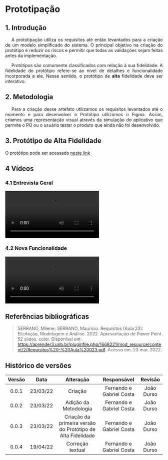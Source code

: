 # Prototipação

## 1. Introdução

<p style="text-indent: 20px; text-align: justify">
A prototipação utiliza os requisitos até então levantados para a criação de um modelo simplificado do sistema.
O principal objetivo na criação do protótipo é reduzir os riscos e permitir que todas as validações sejam feitas antes da implementação.
</p>

<p style="text-indent: 20px; text-align: justify">
Protótipos são comumente classificados com relação à sua fidelidade. A fidelidade do protótipo refere-se ao nível de detalhes e funcionalidade incorporada a ele. Nesse sentido, o protótipo de <b>alta</b> fidelidade deve ser interativo.
</p>

## 2. Metodologia

<p style="text-indent: 20px; text-align: justify">
Para a criação desse artefato utilizamos os requisitos levantados até o momento e para desenvolver o Protótipo utilizamos o Figma. Assim, criamos uma representação visual através da simulação do aplicativo que permite o PO ou o usuário testar o produto que ainda não foi desenvolvido.
</p>

## 3. Protótipo de Alta Fidelidade

O protótipo pode ser acessado [neste link](https://www.figma.com/proto/brLhxsnnfkbU47JAwS9Nqc/Untitled?node-id=0%3A1&scaling=scale-down&page-id=0%3A1&starting-point-node-id=1%3A74)

## 4 Vídeos

### 4.1 Entrevista Geral
![type:video](../videos/validation.mp4)

### 4.2 Nova Funcionalidade
![type:video](../videos/validation-requirement.mp4)

## Referências bibliográficas

> SERRANO, Milene; SERRANO, Maurício. Requisitos (Aula 23): Elicitação, Modelagem e Análise. 2022. Apresentação de Power Point. 52 slides. color. Disponível em: https://aprender3.unb.br/pluginfile.php/1668221/mod_resource/content/2/Requisitos%20-%20Aula%20023.pdf. Acesso em: 23 mar. 2022.

## Histórico de versões

| Versão |   Data   |                         Alteração                          |       Responsável        |  Revisão   |
| :----: | :------: | :--------------------------------------------------------: | :----------------------: | :--------: |
| 0.0.1  | 23/03/22 |                          Criação                           | Fernando e Gabriel Costa | João Durso |
| 0.0.2  | 23/03/22 |                   Adição da Metodologia                    | Fernando e Gabriel Costa | João Durso |
| 0.0.3  | 23/03/22 | Criação da primeira versão do Protótipo de Alta Fidelidade | Fernando e Gabriel Costa | João Durso |
| 0.0.4  | 19/04/22 |                      Correção textual                      | Fernando e Gabriel Costa | João Durso |
